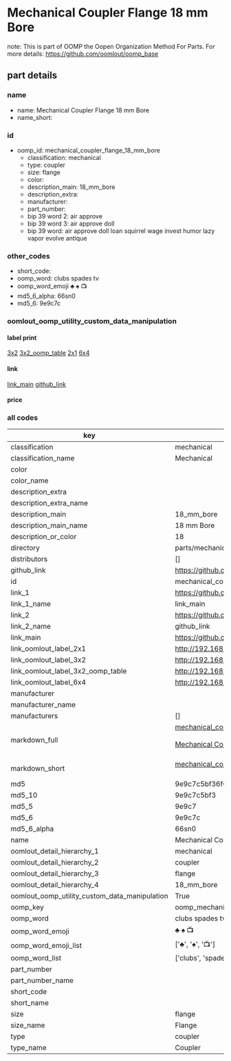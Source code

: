 # Mechanical Coupler Flange 18 mm Bore  

note: This is part of OOMP the Oopen Organization Method For Parts. For more details: https://github.com/oomlout/oomp_base

##  part details





### name
* name: Mechanical Coupler Flange 18 mm Bore
* name_short: 
### id
* oomp_id: mechanical_coupler_flange_18_mm_bore
  * classification: mechanical
  * type: coupler
  * size: flange
  * color: 
  * description_main: 18_mm_bore
  * description_extra: 
  * manufacturer: 
  * part_number: 
  * bip 39 word 2: air approve
  * bip 39 word 3: air approve doll
  * bip 39 word: air approve doll loan squirrel wage invest humor lazy vapor evolve antique

### other_codes
* short_code: 
* oomp_word: clubs spades tv
* oomp_word_emoji :clubs: :spades: :tv:
* md5_6_alpha: 66sn0
* md5_6: 9e9c7c






### oomlout_oomp_utility_custom_data_manipulation
#### label print
[3x2](http://192.168.1.245:1112/?label=oomp%2066sn0)
[3x2_oomp_table](http://192.168.1.107:1112/?label=oomp%2066sn0)
[2x1](http://192.168.1.242:1112/?label=oomp%2066sn0)
[6x4](http://192.168.1.55:1112/?label=oomp%2066sn0)    

#### link

[link_main](https://github.com/oomlout/oomlout_oomp_current_version_messy/tree/main/parts/mechanical_coupler_flange_18_mm_bore) [github_link](https://github.com/oomlout/oomlout_oomp_part_src/tree/main/parts/mechanical_coupler_flange_18_mm_bore)                             

#### price







### all codes 
| key | value |  
| --- | --- |  
| classification | mechanical |  
| classification_name | Mechanical |  
| color |  |  
| color_name |  |  
| description_extra |  |  
| description_extra_name |  |  
| description_main | 18_mm_bore |  
| description_main_name | 18 mm Bore |  
| description_or_color | 18 |  
| directory | parts/mechanical_coupler_flange_18_mm_bore |  
| distributors | [] |  
| github_link | https://github.com/oomlout/oomlout_oomp_part_src/tree/main/parts/mechanical_coupler_flange_18_mm_bore |  
| id | mechanical_coupler_flange_18_mm_bore |  
| link_1 | https://github.com/oomlout/oomlout_oomp_current_version_messy/tree/main/parts/mechanical_coupler_flange_18_mm_bore |  
| link_1_name | link_main |  
| link_2 | https://github.com/oomlout/oomlout_oomp_part_src/tree/main/parts/mechanical_coupler_flange_18_mm_bore |  
| link_2_name | github_link |  
| link_main | https://github.com/oomlout/oomlout_oomp_current_version_messy/tree/main/parts/mechanical_coupler_flange_18_mm_bore |  
| link_oomlout_label_2x1 | http://192.168.1.242:1112/?label=oomp%2066sn0 |  
| link_oomlout_label_3x2 | http://192.168.1.245:1112/?label=oomp%2066sn0 |  
| link_oomlout_label_3x2_oomp_table | http://192.168.1.107:1112/?label=oomp%2066sn0 |  
| link_oomlout_label_6x4 | http://192.168.1.55:1112/?label=oomp%2066sn0 |  
| manufacturer |  |  
| manufacturer_name |  |  
| manufacturers | [] |  
| markdown_full | [mechanical_coupler_flange_18_mm_bore](https://github.com/oomlout/oomlout_oomp_current_version_messy/tree/main/parts/mechanical_coupler_flange_18_mm_bore)<br>[](https://github.com/oomlout/oomlout_oomp_current_version_messy/tree/main/parts/mechanical_coupler_flange_18_mm_bore)<br>[Mechanical Coupler Flange 18 Mm Bore](https://github.com/oomlout/oomlout_oomp_current_version_messy/tree/main/parts/mechanical_coupler_flange_18_mm_bore)<br><br> |  
| markdown_short | [mechanical_coupler_flange_18_mm_bore](https://github.com/oomlout/oomlout_oomp_current_version_messy/tree/main/parts/mechanical_coupler_flange_18_mm_bore)<br><br> |  
| md5 | 9e9c7c5bf36f0ebfd8e9d8308142b02b |  
| md5_10 | 9e9c7c5bf3 |  
| md5_5 | 9e9c7 |  
| md5_6 | 9e9c7c |  
| md5_6_alpha | 66sn0 |  
| name | Mechanical Coupler Flange 18 mm Bore |  
| oomlout_detail_hierarchy_1 | mechanical |  
| oomlout_detail_hierarchy_2 | coupler |  
| oomlout_detail_hierarchy_3 | flange |  
| oomlout_detail_hierarchy_4 | 18_mm_bore |  
| oomlout_oomp_utility_custom_data_manipulation | True |  
| oomp_key | oomp_mechanical_coupler_flange_18_mm_bore |  
| oomp_word | clubs spades tv |  
| oomp_word_emoji | :clubs: :spades: :tv: |  
| oomp_word_emoji_list | [':clubs:', ':spades:', ':tv:'] |  
| oomp_word_list | ['clubs', 'spades', 'tv'] |  
| part_number |  |  
| part_number_name |  |  
| short_code |  |  
| short_name |  |  
| size | flange |  
| size_name | Flange |  
| type | coupler |  
| type_name | Coupler |  
